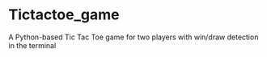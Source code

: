 # Tictactoe_game
A Python-based Tic Tac Toe game for two players with win/draw detection in the terminal
